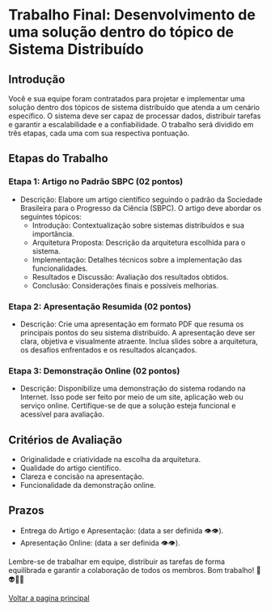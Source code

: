 # Trabalho Final: Desenvolvimento de uma solução dentro do tópico de Sistema Distribuído

## Introdução

Você e sua equipe foram contratados para projetar e implementar uma solução dentro dos tópicos de sistema distribuído que atenda a um cenário específico. O sistema deve ser capaz de processar dados, distribuir tarefas e garantir a escalabilidade e a confiabilidade. O trabalho será dividido em três etapas, cada uma com sua respectiva pontuação.

## Etapas do Trabalho

### Etapa 1: Artigo no Padrão SBPC (02 pontos)

- Descrição: Elabore um artigo científico seguindo o padrão da Sociedade Brasileira para o Progresso da Ciência (SBPC). O artigo deve abordar os seguintes tópicos:
    - Introdução: Contextualização sobre sistemas distribuídos e sua importância.
    - Arquitetura Proposta: Descrição da arquitetura escolhida para o sistema.
    - Implementação: Detalhes técnicos sobre a implementação das funcionalidades.
    - Resultados e Discussão: Avaliação dos resultados obtidos.
    - Conclusão: Considerações finais e possíveis melhorias.

### Etapa 2: Apresentação Resumida (02 pontos)

- Descrição: Crie uma apresentação em formato PDF que resuma os principais pontos do seu sistema distribuído. A apresentação deve ser clara, objetiva e visualmente atraente. Inclua slides sobre a arquitetura, os desafios enfrentados e os resultados alcançados.

### Etapa 3: Demonstração Online (02 pontos)

- Descrição: Disponibilize uma demonstração do sistema rodando na Internet. Isso pode ser feito por meio de um site, aplicação web ou serviço online. Certifique-se de que a solução esteja funcional e acessível para avaliação.

## Critérios de Avaliação

- Originalidade e criatividade na escolha da arquitetura.
- Qualidade do artigo científico.
- Clareza e concisão na apresentação.
- Funcionalidade da demonstração online.

## Prazos

- Entrega do Artigo e Apresentação: (data a ser definida 👁👁).
- Apresentação Online: (data a ser definida 👁👁).

Lembre-se de trabalhar em equipe, distribuir as tarefas de forma equilibrada e garantir a colaboração de todos os membros. Bom trabalho! 🌟👽🥷🥷


[Voltar a pagina principal](/README.md)
